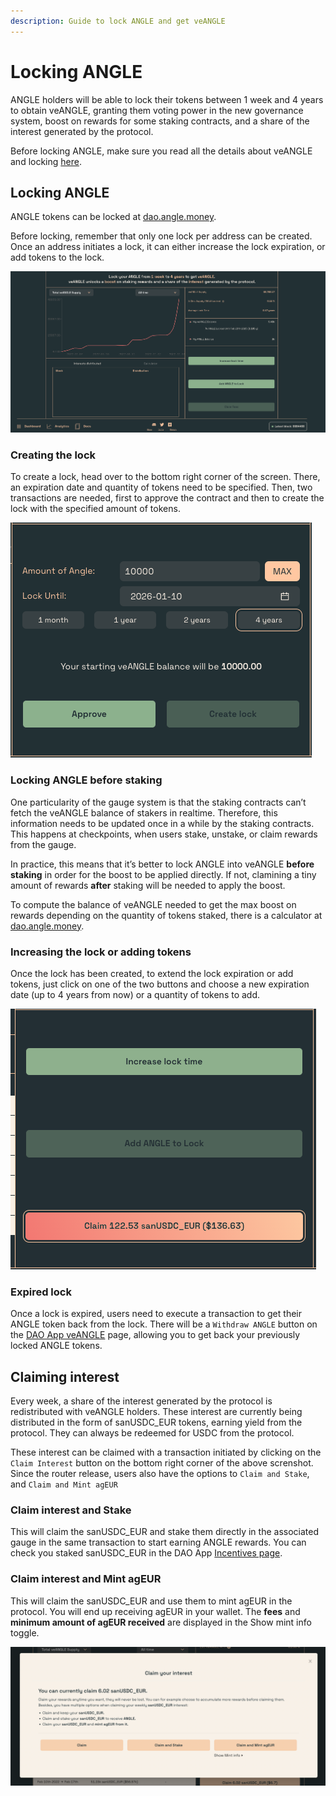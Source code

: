 ```yaml
---
description: Guide to lock ANGLE and get veANGLE
---
```


# Locking ANGLE

ANGLE holders will be able to lock their tokens between 1 week and 4 years to obtain veANGLE, granting them voting power in the new governance system, boost on rewards for some staking contracts, and a share of the interest generated by the protocol.

Before locking ANGLE, make sure you read all the details about veANGLE and locking [here](../../governance/veANGLE/).

## Locking ANGLE

ANGLE tokens can be locked at [dao.angle.money](https://dao.angle.money).

Before locking, remember that only one lock per address can be created. Once an address initiates a lock, it can either increase the lock expiration, or add tokens to the lock.

![ANGLE locking screen](../../.gitbook/assets/angle-locking-screen.png)

### Creating the lock

To create a lock, head over to the bottom right corner of the screen. There, an expiration date and quantity of tokens need to be specified. Then, two transactions are needed, first to approve the contract and then to create the lock with the specified amount of tokens.

![Locking veANGLE](../../.gitbook/assets/locking-veangle.png)

### Locking ANGLE before staking

One particularity of the gauge system is that the staking contracts can’t fetch the veANGLE balance of stakers in realtime. Therefore, this information needs to be updated once in a while by the staking contracts. This happens at checkpoints, when users stake, unstake, or claim rewards from the gauge.

In practice, this means that it’s better to lock ANGLE into veANGLE **before staking** in order for the boost to be applied directly. If not, clamining a tiny amount of rewards **after** staking will be needed to apply the boost.

To compute the balance of veANGLE needed to get the max boost on rewards depending on the quantity of tokens staked, there is a calculator at [dao.angle.money](https://dao.angle.money).

### Increasing the lock or adding tokens

Once the lock has been created, to extend the lock expiration or add tokens, just click on one of the two buttons and choose a new expiration date (up to 4 years from now) or a quantity of tokens to add.

![Increasing or adding tokens to lock](../../.gitbook/assets/claim-interest.png)

### Expired lock

Once a lock is expired, users need to execute a transaction to get their ANGLE token back from the lock. There will be a `Withdraw ANGLE` button on the [DAO App veANGLE](https://dao.angle.money/#/veANGLE) page, allowing you to get back your previously locked ANGLE tokens. 

## Claiming interest

Every week, a share of the interest generated by the protocol is redistributed with veANGLE holders. These interest are currently being distributed in the form of sanUSDC\_EUR tokens, earning yield from the protocol. They can always be redeemed for USDC from the protocol.

These interest can be claimed with a transaction initiated by clicking on the `Claim Interest` button on the bottom right corner of the above screnshot. Since the router release, users also have the options to `Claim and Stake`, and `Claim and Mint agEUR`

### Claim interest and Stake

This will claim the sanUSDC\_EUR and stake them directly in the associated gauge in the same transaction to start earning ANGLE rewards. You can check you staked sanUSDC\_EUR in the DAO App [Incentives page](https://dao.angle.money/#/).

### Claim interest and Mint agEUR

This will claim the sanUSDC\_EUR and use them to mint agEUR in the protocol. You will end up receiving agEUR in your wallet. The **fees** and **minimum amount of agEUR received** are displayed in the Show mint info toggle.

![Claim interest modal](../../.gitbook/assets/claim-interest-modal.png)
